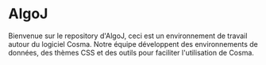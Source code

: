 # AlgoJ
Bienvenue sur le repository d'AlgoJ, ceci est un environnement de travail autour du logiciel Cosma.
Notre équipe développent des environnements de données, des thèmes CSS et des outils pour faciliter l'utilisation de Cosma.
